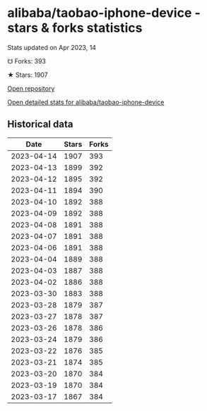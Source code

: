 # alibaba/taobao-iphone-device - stars & forks statistics

Stats updated on Apr 2023, 14

☋ Forks: 393

★ Stars: 1907

[Open repository](https://github.com/alibaba/taobao-iphone-device)

[Open detailed stats for alibaba/taobao-iphone-device](https://reviewgithub.com/rep/alibaba/taobao-iphone-device)

## Historical data
| Date | Stars | Forks |
|------|-------|-------|
| 2023-04-14 | 1907 | 393 | 
| 2023-04-13 | 1899 | 392 | 
| 2023-04-12 | 1895 | 392 | 
| 2023-04-11 | 1894 | 390 | 
| 2023-04-10 | 1892 | 388 | 
| 2023-04-09 | 1892 | 388 | 
| 2023-04-08 | 1891 | 388 | 
| 2023-04-07 | 1891 | 388 | 
| 2023-04-06 | 1891 | 388 | 
| 2023-04-04 | 1889 | 388 | 
| 2023-04-03 | 1887 | 388 | 
| 2023-04-02 | 1886 | 388 | 
| 2023-03-30 | 1883 | 388 | 
| 2023-03-28 | 1879 | 387 | 
| 2023-03-27 | 1878 | 387 | 
| 2023-03-26 | 1878 | 386 | 
| 2023-03-24 | 1879 | 386 | 
| 2023-03-22 | 1876 | 385 | 
| 2023-03-21 | 1874 | 385 | 
| 2023-03-20 | 1870 | 384 | 
| 2023-03-19 | 1870 | 384 | 
| 2023-03-17 | 1867 | 384 | 

